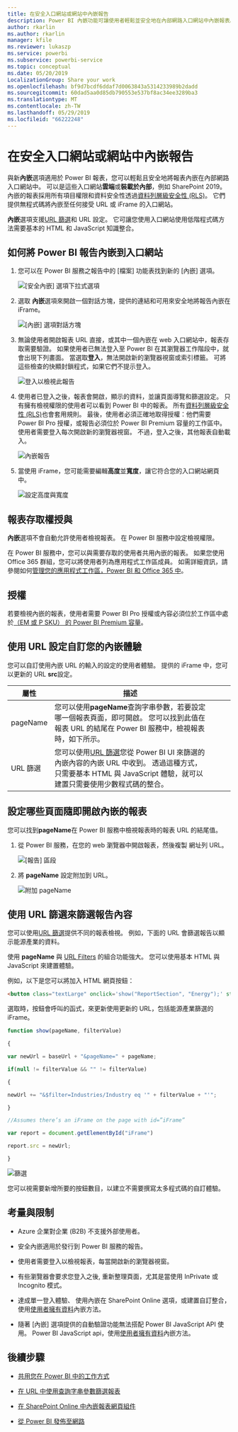 ```yaml
---
title: 在安全入口網站或網站中內嵌報告
description: Power BI 內嵌功能可讓使用者輕鬆並安全地在內部網路入口網站中內嵌報表。
author: rkarlin
ms.author: rkarlin
manager: kfile
ms.reviewer: lukaszp
ms.service: powerbi
ms.subservice: powerbi-service
ms.topic: conceptual
ms.date: 05/20/2019
LocalizationGroup: Share your work
ms.openlocfilehash: bf9d7bcdf6ddaf7d0063843a5314233989b2dadd
ms.sourcegitcommit: 60dad5aa0d85db790553e537bf8ac34ee3289ba3
ms.translationtype: MT
ms.contentlocale: zh-TW
ms.lasthandoff: 05/29/2019
ms.locfileid: "66222248"
---
```

# <a name="embed-a-report-in-a-secure-portal-or-website"></a>在安全入口網站或網站中內嵌報告

與新**內嵌**選項適用於 Power BI 報表，您可以輕鬆且安全地將報表內嵌在內部網路入口網站中。 可以是這些入口網站**雲端**或**裝載於內部**，例如 SharePoint 2019。 內嵌的報表採用所有項目權限和資料安全性透過[資料列層級安全性 (RLS)](service-admin-rls.md)。 它們提供無程式碼將內嵌至任何接受 URL 或 iFrame 的入口網站。 

**內嵌**選項支援[URL 篩選](service-url-filters.md)和 URL 設定。 它可讓您使用入口網站使用低階程式碼方法需要基本的 HTML 和 JavaScript 知識整合。

## <a name="how-to-embed-power-bi-reports-into-portals"></a>如何將 Power BI 報告**內嵌**到入口網站

1. 您可以在 Power BI 服務之報告中的 [檔案]  功能表找到新的 [內嵌]  選項。

    ![[安全內嵌] 選項下拉式選項](media/service-embed-secure/secure-embed-drop-down-menu.png)

2. 選取 **內嵌**選項來開啟一個對話方塊，提供的連結和可用來安全地將報告內嵌在 iFrame。

    ![[內嵌] 選項對話方塊](media/service-embed-secure/secure-embed-code-dialog.png)

3. 無論使用者開啟報表 URL 直接，或其中一個內嵌在 web 入口網站中，報表存取需要驗證。 如果使用者已無法登入至 Power BI 在其瀏覽器工作階段中，就會出現下列畫面。 當選取**登入**，無法開啟新的瀏覽器視窗或索引標籤。 可將這些檢查的快顯封鎖程式，如果它們不提示登入。

    ![登入以檢視此報告](media/service-embed-secure/secure-embed-sign-in.png)

4. 使用者已登入之後，報表會開啟，顯示的資料，並讓頁面導覽和篩選設定。 只有擁有檢視權限的使用者可以看到 Power BI 中的報表。 所有[資料列層級安全性 (RLS)](service-admin-rls.md)也會套用規則。 最後，使用者必須正確地取得授權：他們需要 Power BI Pro 授權，或報告必須位於 Power BI Premium 容量的工作區中。 使用者需要登入每次開啟新的瀏覽器視窗。 不過，登入之後，其他報表自動載入。

    ![內嵌報告](media/service-embed-secure/secure-embed-report.png)

5. 當使用 iFrame，您可能需要編輯**高度**並**寬度**，讓它符合您的入口網站網頁中。

    ![設定高度與寬度](media/service-embed-secure/secure-embed-size.png)

## <a name="granting-report-access"></a>報表存取權授與

**內嵌**選項不會自動允許使用者檢視報表。 在 Power BI 服務中設定檢視權限。

在 Power BI 服務中，您可以與需要存取的使用者共用內嵌的報表。 如果您使用 Office 365 群組，您可以將使用者列為應用程式工作區成員。 如需詳細資訊，請參閱如何[管理您的應用程式工作區，Power BI 和 Office 365 中](service-manage-app-workspace-in-power-bi-and-office-365.md)。

## <a name="licensing"></a>授權

若要檢視內嵌的報表，使用者需要 Power BI Pro 授權或內容必須位於工作區中處於[（EM 或 P SKU） 的 Power BI Premium 容量](service-admin-premium-purchase.md)。

## <a name="customize-your-embed-experience-using-url-settings"></a>使用 URL 設定自訂您的內嵌體驗

您可以自訂使用內嵌 URL 的輸入的設定的使用者體驗。 提供的 iFrame 中，您可以更新的 URL **src**設定。

| 屬性  | 描述  |  |  |  |
|--------------|-----------------------------------------------------------------------------------------------------------------------------------------------------------------------------------------------------------------------|---|---|---|
| pageName  | 您可以使用**pageName**查詢字串參數，若要設定哪一個報表頁面，即可開啟。 您可以找到此值在報表 URL 的結尾在 Power BI 服務中，檢視報表時，如下所示。 |  |  |  |
| URL 篩選  | 您可以使用[URL 篩選](service-url-filters.md)您從 Power BI UI 來篩選的內嵌內容的內嵌 URL 中收到。 透過這種方式，只需要基本 HTML 與 JavaScript 體驗，就可以建置只需要使用少數程式碼的整合。  |  |  |  |

## <a name="set-which-page-opens-for-an-embedded-report"></a>設定哪些頁面隨即開啟內嵌的報表 

您可以找到**pageName**在 Power BI 服務中檢視報表時的報表 URL 的結尾值。

1. 從 Power BI 服務，在您的 web 瀏覽器中開啟報表，然後複製 網址列 URL。

    ![[報告] 區段](media/service-embed-secure/secure-embed-report-section.png)

2. 將 **pageName** 設定附加到 URL。

    ![附加 pageName](media/service-embed-secure/secure-embed-append-page-name.png)

## <a name="filter-report-content-using-url-filters"></a>使用 URL 篩選來篩選報告內容 

您可以使用[URL 篩選](service-url-filters.md)提供不同的報表檢視。 例如，下面的 URL 會篩選報告以顯示能源產業的資料。

使用 **pageName** 與 [URL Filters](service-url-filters.md) 的組合功能強大。 您可以使用基本 HTML 與 JavaScript 來建置體驗。

例如，以下是您可以將加入 HTML 網頁按鈕：

```html
<button class="textLarge" onclick='show("ReportSection", "Energy");' style="display: inline-block;">Show Energy</button>
```

選取時，按鈕會呼叫的函式，來更新使用更新的 URL，包括能源產業篩選的 iFrame。

```javascript
function show(pageName, filterValue)

{

var newUrl = baseUrl + "&pageName=" + pageName;

if(null != filterValue && "" != filterValue)

{

newUrl += "&$filter=Industries/Industry eq '" + filterValue + "'";

}

//Assumes there’s an iFrame on the page with id=”iFrame”

var report = document.getElementById("iFrame")

report.src = newUrl;

}
```

![篩選](media/service-embed-secure/secure-embed-filter.png)

您可以視需要新增所要的按鈕數目，以建立不需要撰寫太多程式碼的自訂體驗。 

## <a name="considerations-and-limitations"></a>考量與限制

* Azure 企業對企業 (B2B) 不支援外部使用者。

* 安全內嵌適用於發行到 Power BI 服務的報告。

* 使用者需要登入以檢視報表，每當開啟新的瀏覽器視窗。

* 有些瀏覽器會要求您登入之後, 重新整理頁面，尤其是當使用 InPrivate 或 Incognito 模式。

* 達成單一登入體驗、 使用內嵌在 SharePoint Online 選項，或建置自訂整合，使用[使用者擁有資料](developer/embed-sample-for-your-organization.md)內嵌方法。 

* 隨著 [內嵌]  選項提供的自動驗證功能無法搭配 Power BI JavaScript API 使用。 Power BI JavaScript api，使用[使用者擁有資料](developer/embed-sample-for-your-organization.md)內嵌方法。 

## <a name="next-steps"></a>後續步驟

* [共用您在 Power BI 中的工作方式](service-how-to-collaborate-distribute-dashboards-reports.md)

* [在 URL 中使用查詢字串參數篩選報表](service-url-filters.md)

* [在 SharePoint Online 中內嵌報表網頁組件](service-embed-report-spo.md)

* [從 Power BI 發佈至網路](service-publish-to-web.md)
